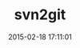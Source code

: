 ---
layout: post
title:  "svn2git"
repo:   "nirvdrum/svn2git"
date:   2015-02-18 17:11:01
gemurl: https://github.com/nirvdrum/svn2git
---